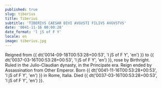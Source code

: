 ```yaml
---
published: true
slug: tiberius
title: Tiberius
subtitle: 'TIBERIVS CAESAR DIVI AVGVSTI FILIVS AVGVSTVS'
date: '0041-11-16 00:00:28'
date_format: 'l jS of F Y'
locale: en
image: tiberius.jpg
---
```


Reigned from {{ dt('0014-09-18T00:53:28+00:53', 'l jS of F Y', 'en') }} to {{ dt('0037-03-16T00:53:28+00:53', 'l jS of F Y', 'en') }}, rose by Birthright. Ruled in the Julio-Claudian dynasty, in the Principate era. Reign ended by Assassination from Other Emperor. Born {{ dt('0041-11-16T00:53:28+00:53', 'l jS of F Y', 'en') }} in Rome, Italia. Died {{ dt('0037-03-16T00:53:28+00:53', 'l jS of F Y', 'en') }}.
